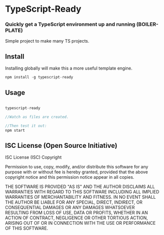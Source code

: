 # TypeScript-Ready

### Quickly get a TypeScript environment up and running (BOILER-PLATE)

Simple project to make many TS projects.

## Install
Installing globally will make this a more useful template engine.

``` typescript
npm install -g typescript-ready
```

## Usage
``` typescript

typescript-ready

//Watch as files are created.

//Then test it out:
npm start

```

## ISC License (Open Source Initiative)

ISC License (ISC)
Copyright <YEAR> <OWNER>

Permission to use, copy, modify, and/or distribute this software for any purpose with or without fee is hereby granted, provided that the above copyright notice and this permission notice appear in all copies.

THE SOFTWARE IS PROVIDED "AS IS" AND THE AUTHOR DISCLAIMS ALL WARRANTIES WITH REGARD TO THIS SOFTWARE INCLUDING ALL IMPLIED WARRANTIES OF MERCHANTABILITY AND FITNESS. IN NO EVENT SHALL THE AUTHOR BE LIABLE FOR ANY SPECIAL, DIRECT, INDIRECT, OR CONSEQUENTIAL DAMAGES OR ANY DAMAGES WHATSOEVER RESULTING FROM LOSS OF USE, DATA OR PROFITS, WHETHER IN AN ACTION OF CONTRACT, NEGLIGENCE OR OTHER TORTIOUS ACTION, ARISING OUT OF OR IN CONNECTION WITH THE USE OR PERFORMANCE OF THIS SOFTWARE.
